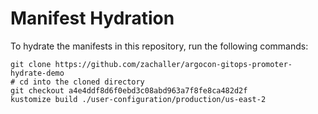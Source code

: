 # Manifest Hydration

To hydrate the manifests in this repository, run the following commands:

```shell
git clone https://github.com/zachaller/argocon-gitops-promoter-hydrate-demo
# cd into the cloned directory
git checkout a4e4ddf8d6f0ebd3c08abd963a7f8fe8ca482d2f
kustomize build ./user-configuration/production/us-east-2
```
